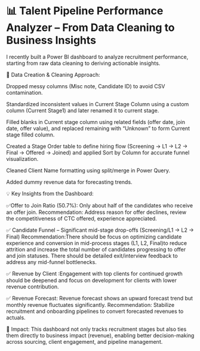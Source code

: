 # 📊 Talent Pipeline Performance Analyzer – From Data Cleaning to Business Insights

I recently built a Power BI dashboard to analyze recruitment performance, starting from raw data cleaning to deriving actionable insights.

🔧 Data Creation & Cleaning Approach:

Dropped messy columns (Misc note, Candidate ID) to avoid CSV contamination.

Standardized inconsistent values in Current Stage Column using a custom column (Current Stage1) and later renamed it to current stage.

Filled blanks in Current stage column  using related fields (offer date, join date, offer value), and replaced remaining with “Unknown” to form  Current stage filled column.

Created a Stage Order table to define hiring flow (Screening → L1 → L2 → Final → Offered → Joined) and applied Sort by Column for accurate funnel visualization.

Cleaned Client Name formatting using split/merge in Power Query.

Added dummy revenue data for forecasting trends.

💡 Key Insights from the Dashboard:

✅Offer to Join Ratio (50.7%):  Only about half of the candidates who receive an offer join.
Recommendation:  Address reason for offer declines, review the competitiveness of CTC offered, experience appreciated.

✅ Candidate Funnel – Significant mid-stage drop-offs (Screening/L1 → L2 → Final)
Recommendation:There should be focus on optimizing candidate experience and conversion in mid-process stages (L1, L2, Final)to reduce attrition and increase the total number of candidates progressing to offer and join statuses.  There should be detailed exit/interview feedback to address any mid-funnel bottlenecks.

✅ Revenue by Client :Engagement with top clients for continued growth should be deepened and focus on development for clients with lower revenue contribution.

✅ Revenue Forecast:   Revenue forecast shows an upward forecast trend but monthly revenue fluctuates significantly.
Recommendation: Stabilize recruitment and onboarding pipelines to convert forecasted revenues to actuals.


🚀 Impact:
This dashboard not only tracks recruitment stages but also ties them directly to business impact (revenue), enabling better decision-making across sourcing, client engagement, and pipeline management.

